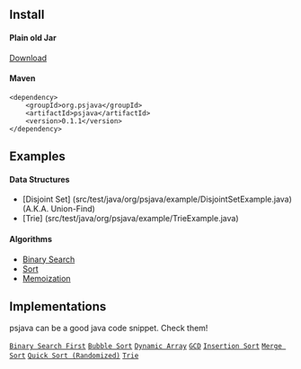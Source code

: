 Install
--------------------------------------------------
#### Plain old Jar 
[Download](http://search.maven.org/#search%7Cga%7C1%7Cg%3A%22org.psjava%22%20a%3A%22psjava%22)

#### Maven
```
<dependency>
	<groupId>org.psjava</groupId>
	<artifactId>psjava</artifactId>
	<version>0.1.1</version>
</dependency>
```


Examples
--------------------------------------------------
#### Data Structures
* [Disjoint Set] (src/test/java/org/psjava/example/DisjointSetExample.java) (A.K.A. Union-Find)
* [Trie] (src/test/java/org/psjava/example/TrieExample.java)

#### Algorithms
* [Binary Search](src/test/java/org/psjava/example/BinarySearchExample.java)
* [Sort](src/test/java/org/psjava/example/SortExample.java)
* [Memoization](src/test/java/org/psjava/example/MemoizationExample.java)


Implementations
--------------------------------------------------
psjava can be a good java code snippet. Check them!

[`Binary Search First`](/src/main/java/org/psjava/algo/search/BinarySearchFirst.java)
[`Bubble Sort`](/src/main/java/org/psjava/algo/sort/BubbleSort.java)
[`Dynamic Array`](/src/main/java/org/psjava/ds/array/DynamicArray.java)
[`GCD`](/src/main/java/org/psjava/math/numbertheory/GCD.java)
[`Insertion Sort`](/src/main/java/org/psjava/algo/sort/InsertionSort.java)
[`Merge Sort`](/src/main/java/org/psjava/algo/sort/MergeSort.java)
[`Quick Sort (Randomized)`](/src/main/java/org/psjava/algo/sort/RandomizedQuickSort.java)
[`Trie`](/src/main/java/org/psjava/ds/trie/Trie.java)
